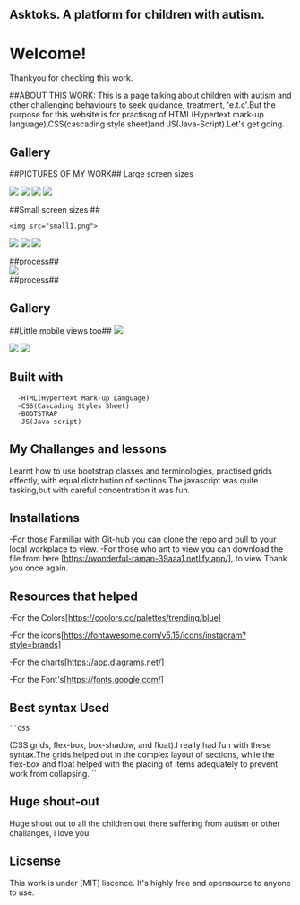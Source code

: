  ## Asktoks. A platform for children with autism.  

 # Welcome!

 Thankyou for checking this work. 

 ##ABOUT THIS WORK:
This is a page talking about children with autism and other challenging behaviours to seek guidance, treatment, 'e.t.c'.But the  purpose for this website is for practisng of HTML(Hypertext mark-up language),CSS(cascading style sheet)and JS(Java-Script).Let's get going.

 ## Gallery

 ##PICTURES OF MY WORK##
 Large screen sizes

 <img src="large1.png">

  <img src="large2.png">      

  <img src="large3.png">  

  <img src="large4.png">  

  ##Small screen sizes ##
  
    <img src="small1.png">  

  <img src="small2.png">  

  <img src="small3.png">

  <img src="small4.png">    
            
   ##process##           
  <img src="lolo.svg">  
 ##process##   


 ## Gallery
##Little mobile views too## 
   <img src="large4.png"> 

  <img src="small5.png"> 
         
  <img src="small6.png"> 

 ## Built with         
      -HTML(Hypertext Mark-up Language)
      -CSS(Cascading Styles Sheet)
      -BOOTSTRAP
      -JS(Java-script)


 ## My Challanges and lessons
Learnt how to use bootstrap classes and terminologies, practised grids effectly, with equal distribution of sections.The javascript was quite tasking,but with careful concentration it was fun.
            
 ## Installations
   -For those Farmiliar with Git-hub you can clone the repo and pull to your local workplace to view.
   -For those who ant to view you can download the file from here [https://wonderful-raman-39aaa1.netlify.app/], to view Thank you once again.
            

 ## Resources that helped ##
   -For the Colors[https://coolors.co/palettes/trending/blue]

   -For the icons[https://fontawesome.com/v5.15/icons/instagram?style=brands]

   -For the charts[https://app.diagrams.net/]

   -For the Font's[https://fonts.google.com/]
   
 ## Best syntax Used
    ``CSS
 (CSS grids, flex-box, box-shadow, and float).I really had fun with these syntax.The grids helped out in the complex layout of sections, while the flex-box and float helped with the placing of items adequately to prevent work from collapsing.
   ``
## Huge shout-out
Huge shout out to all the children out there suffering from autism or other challanges, i love you.

   ## Licsense 
   This work is under [MIT] liscence. It's highly free and opensource to anyone to use.
